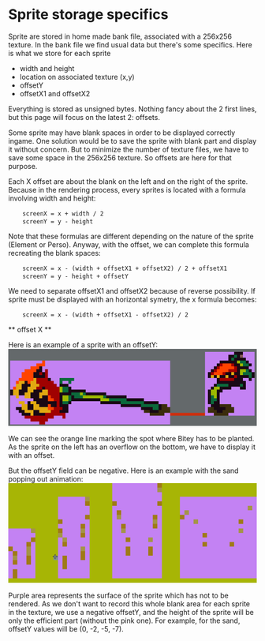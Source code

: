 # Sprite storage specifics #

Sprite are stored in home made bank file, associated with a 256x256 texture. In the bank file we find usual data but there's some specifics. Here is what we store for each sprite
 * width and height
 * location on associated texture (x,y)
 * offsetY
 * offsetX1 and offsetX2
 
Everything is stored as unsigned bytes. Nothing fancy about the 2 first lines, but this page will focus on the latest 2: offsets.

Some sprite may have blank spaces in order to be displayed correctly ingame. One solution would be to save the sprite with blank part and display it without concern. But to minimize the number of texture files, we have to save some space in the 256x256 texture. So offsets are here for that purpose.

Each X offset are about the blank on the left and on the right of the sprite. Because in the rendering process, every sprites is located with a formula involving width and height:
``` 
    screenX = x + width / 2
    screenY = y - height
```

Note that these formulas are different depending on the nature of the sprite (Element or Perso). Anyway, with the offset, we can complete this formula recreating the blank spaces:
``` 
    screenX = x - (width + offsetX1 + offsetX2) / 2 + offsetX1
    screenY = y - height + offsetY
```
We need to separate offsetX1 and offsetX2 because of reverse possibility. If sprite must be displayed with an horizontal symetry, the x formula becomes:
``` 
    screenX = x - (width + offsetX1 - offsetX2) / 2
```
** offset X **

Here is an example of a sprite with an offsetY:
![Bitey and offsetY](https://raw.githubusercontent.com/tchegito/zildo/wiki/image.png)

We can see the orange line marking the spot where Bitey has to be planted. As the sprite on the left has an overflow on the bottom, we have to display it with an offset.

But the offsetY field can be negative. Here is an example with the sand popping out animation:
![Sand and negative offsetY](https://raw.githubusercontent.com/tchegito/zildo/wiki/sandOffset.png)

Purple area represents the surface of the sprite which has not to be rendered. As we don't want to record this whole blank area for each sprite in the texture, we use a negative offsetY, and the height of the sprite will be only the efficient part (without the pink one).
For example, for the sand, offsetY values will be (0, -2, -5, -7).
